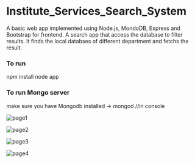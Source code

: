 # Institute_Services_Search_System
A basic web app implemented using Node.js, MondoDB, Express and Bootstrap for frontend.
A search app that access the database to filter results.
It finds the local databses of different department and fetchs the result.

### To run
 npm install 
 node app

### To run Mongo server
make sure you have Mongodb installed
-> mongod  //in console

![page1](https://github.com/ashu9999/institute_search_system/blob/master/public/stylesheets/images/form.png)

![page2](https://github.com/ashu9999/institute_search_system/blob/master/public/stylesheets/images/inventory.png)

![page3](https://github.com/ashu9999/institute_search_system/blob/master/public/stylesheets/images/item.png)

![page4](https://github.com/ashu9999/institute_search_system/blob/master/public/stylesheets/images/landing.png)




